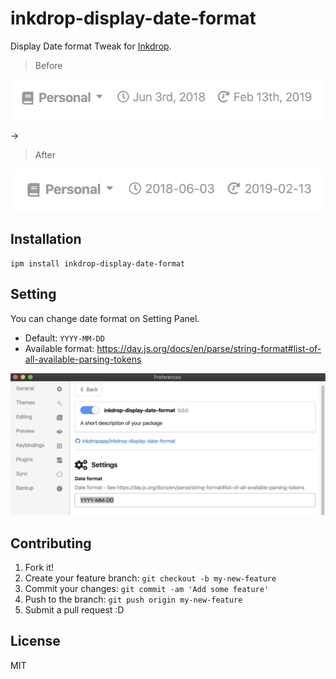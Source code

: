 # inkdrop-display-date-format

Display Date format Tweak for [Inkdrop](https://inkdrop.app).

> Before

![Before](docs/resources/before-menu.png)

→

> After

![After](docs/resources/after-menu.png)

## Installation

    ipm install inkdrop-display-date-format

## Setting

You can change date format on Setting Panel.

- Default: `YYYY-MM-DD`
- Available format: <https://day.js.org/docs/en/parse/string-format#list-of-all-available-parsing-tokens>

![Setting](docs/resources/setting.png)


## Contributing

1. Fork it!
2. Create your feature branch: `git checkout -b my-new-feature`
3. Commit your changes: `git commit -am 'Add some feature'`
4. Push to the branch: `git push origin my-new-feature`
5. Submit a pull request :D

## License

MIT
